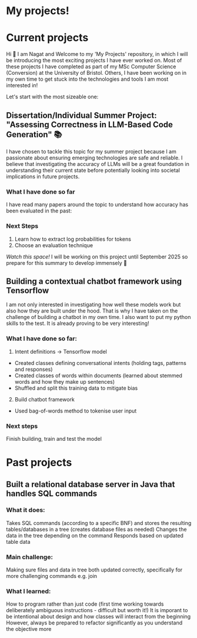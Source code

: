 # My projects!

# Current projects 

Hi :wave: I am Nagat and Welcome to my 'My Projects' repository, in which I will be introducing the most exciting projects I have ever worked on. Most of these projects I have completed as part of my MSc Computer Science (Conversion) at the University of Bristol. Others, I have been working on in my own time to get stuck into the technologies and tools I am most interested in! 

Let's start with the most sizeable one:

## Dissertation/Individual Summer Project: "Assessing Correctness in LLM-Based Code Generation" :books:

I have chosen to tackle this topic for my summer project because I am passionate about ensuring emerging technologies are safe and reliable. I believe that investigating the accuracy of LLMs will be a great foundation in understanding their current state before potentially looking into societal implications in future projects. 

### What I have done so far 

I have read many papers around the topic to understand how accuracy has been evaluated in the past:


### Next Steps

1. Learn how to extract log probabilities for tokens
2. Choose an evaluation technique

*Watch this space!* I will be working on this project until September 2025 so prepare for this summary to develop immensely :star_struck:


## Building a contextual chatbot framework using Tensorflow

I am not only interested in investigating how well these models work but also how they are built under the hood. That is why I have taken on the challenge of building a chatbot in my own time. I also want to put my python skills to the test. It is already proving to be very interesting!

### What I have done so far:

1. Intent definitions -> Tensorflow model
 - Created classes defining conversational intents (holding tags, patterns and responses)
 - Created classes of words within documents (learned about stemmed words and how they make up sentences)
 - Shuffled and split this training data to mitigate bias

2. Build chatbot framework
 - Used bag-of-words method to tokenise user input

### Next steps

Finish building, train and test the model 


# Past projects


## Built a relational database server in Java that handles SQL commands

### What it does: 
Takes SQL commands (according to a specific BNF) and stores the resulting tables/databases in a tree (creates database files as needed)
Changes the data in the tree depending on the command
Responds based on updated table data

### Main challenge: 
Making sure files and data in tree both updated correctly, specifically for more challenging commands e.g. join


### What I learned: 
How to program rather than just code (first time working towards deliberately ambiguous instructions - difficult but worth it!)
It is imporant to be intentional about design and how classes will interact from the beginning 
However, always be prepared to refactor significantly as you understand the objective more






